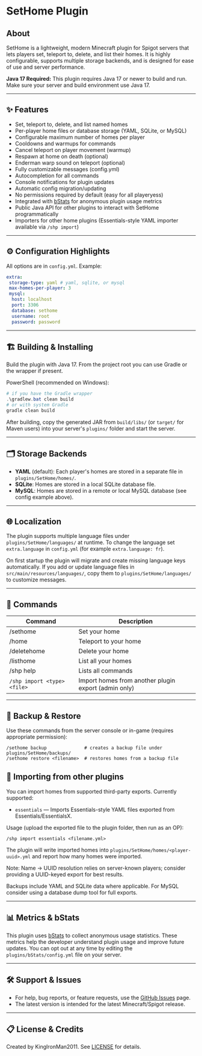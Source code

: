 
# SetHome Plugin

## About

SetHome is a lightweight, modern Minecraft plugin for Spigot servers that lets players set, teleport to, delete, and list their homes. It is highly configurable, supports multiple storage backends, and is designed for ease of use and server performance.

**Java 17 Required:** This plugin requires Java 17 or newer to build and run. Make sure your server and build environment use Java 17.

---

## ✨ Features

- Set, teleport to, delete, and list named homes
- Per-player home files or database storage (YAML, SQLite, or MySQL)
- Configurable maximum number of homes per player
- Cooldowns and warmups for commands
- Cancel teleport on player movement (warmup)
- Respawn at home on death (optional)
- Enderman warp sound on teleport (optional)
- Fully customizable messages (config.yml)
- Autocompletion for all commands
- Console notifications for plugin updates
- Automatic config migration/updating
- No permissions required by default (easy for all playeryess)
- Integrated with [bStats](https://bstats.org/) for anonymous plugin usage metrics
- Public Java API for other plugins to interact with SetHome programmatically
- Importers for other home plugins (Essentials-style YAML importer available via `/shp import`)

---

## ⚙️ Configuration Highlights

All options are in `config.yml`. Example:

```yaml
extra:
 storage-type: yaml # yaml, sqlite, or mysql
 max-homes-per-player: 3
 mysql:
  host: localhost
  port: 3306
  database: sethome
  username: root
  password: password
```

---

## 🏗️ Building & Installing

Build the plugin with Java 17. From the project root you can use Gradle or the wrapper if present.

PowerShell (recommended on Windows):

```powershell
# if you have the Gradle wrapper
.\gradlew.bat clean build
# or with system Gradle
gradle clean build
```

After building, copy the generated JAR from `build/libs/` (or `target/` for Maven users) into your server's `plugins/` folder and start the server.

---

## 🗂️ Storage Backends

- **YAML** (default): Each player's homes are stored in a separate file in `plugins/SetHome/homes/`.
- **SQLite**: Homes are stored in a local SQLite database file.
- **MySQL**: Homes are stored in a remote or local MySQL database (see config example above).

---

## 🌐 Localization

The plugin supports multiple language files under `plugins/SetHome/languages/` at runtime. To change the language set `extra.language` in `config.yml` (for example `extra.language: fr`).

On first startup the plugin will migrate and create missing language keys automatically. If you add or update language files in `src/main/resources/languages/`, copy them to `plugins/SetHome/languages/` to customize messages.

---

## 📝 Commands

| Command      | Description                |
| ------------ | -------------------------- |
| /sethome     | Set your home              |
| /home        | Teleport to your home      |
| /deletehome  | Delete your home           |
| /listhome    | List all your homes        |
| /shp help    | Lists all commands         |
| `/shp import <type> <file>` | Import homes from another plugin export (admin only) |

---

## 💾 Backup & Restore

Use these commands from the server console or in-game (requires appropriate permission):

```text
/sethome backup              # creates a backup file under plugins/SetHome/backups/
/sethome restore <filename>  # restores homes from a backup file
```

## 🔁 Importing from other plugins

You can import homes from supported third-party exports. Currently supported:

- `essentials` — Imports Essentials-style YAML files exported from Essentials/EssentialsX.

Usage (upload the exported file to the plugin folder, then run as an OP):

```text
/shp import essentials <filename.yml>
```

The plugin will write imported homes into `plugins/SetHome/homes/<player-uuid>.yml` and report how many homes were imported.

Note: Name -> UUID resolution relies on server-known players; consider providing a UUID-keyed export for best results.

Backups include YAML and SQLite data where applicable. For MySQL consider using a database dump tool for full exports.

---

## 📊 Metrics & bStats

This plugin uses [bStats](https://bstats.org/) to collect anonymous usage statistics. These metrics help the developer understand plugin usage and improve future updates. You can opt out at any time by editing the `plugins/bStats/config.yml` file on your server.

---

## 🛠️ Support & Issues

- For help, bug reports, or feature requests, use the [GitHub Issues](https://github.com/KingIronMan2011/SetHomePlugin/issues) page.
- The latest version is intended for the latest Minecraft/Spigot release.

---

## 📋 License & Credits

Created by KingIronMan2011. See [LICENSE](/LICENSE.md) for details.

